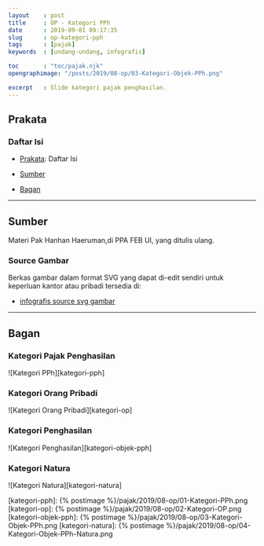 ```yaml
---
layout    : post
title     : OP - Kategori PPh
date      : 2019-09-01 09:17:35
slug      : op-kategori-pph
tags      : [pajak]
keywords  : [undang-undang, infografis]

toc       : "toc/pajak.njk"
opengraphimage: "/posts/2019/08-op/03-Kategori-Objek-PPh.png"

excerpt   : Slide kategori pajak penghasilan.
---
```


<a name="prakata"></a>

## Prakata

### Daftar Isi

* [Prakata](#prakata): Daftar Isi

* [Sumber](#sumber)

* [Bagan](#bagan)

-- -- --

<a name="sumber"></a>

## Sumber

Materi Pak Hanhan Haeruman,di PPA FEB UI, yang ditulis ulang.

### Source Gambar

Berkas gambar dalam format SVG yang dapat di-edit sendiri
untuk keperluan kantor atau pribadi tersedia di:

* [infografis source svg gambar][github-orang-pribadi]

-- -- --

<a name="bagan"></a>

## Bagan

### Kategori Pajak Penghasilan

![Kategori PPh][kategori-pph]

### Kategori Orang Pribadi

![Kategori Orang Pribadi][kategori-op]

### Kategori Penghasilan

![Kategori Penghasilan][kategori-objek-pph]

### Kategori Natura

![Kategori Natura][kategori-natura]

[//]: <> ( -- -- -- links below -- -- -- )

[kategori-pph]:         {% postimage %}/pajak/2019/08-op/01-Kategori-PPh.png
[kategori-op]:          {% postimage %}/pajak/2019/08-op/02-Kategori-OP.png
[kategori-objek-pph]:   {% postimage %}/pajak/2019/08-op/03-Kategori-Objek-PPh.png
[kategori-natura]:      {% postimage %}/pajak/2019/08-op/04-Kategori-Objek-PPh-Natura.png

[github-orang-pribadi]:  https://github.com/epsi-rns/belajar-pajak/tree/master/02-OP/svg
